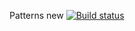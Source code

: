 Patterns new [![Build status](https://ci.appveyor.com/api/projects/status/7a68tvoakjb2x1gc?svg=true)](https://ci.appveyor.com/project/asachiyigor/aqa-patterns-1-nfv8w)